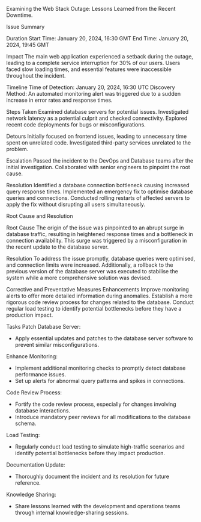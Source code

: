 Examining the Web Stack Outage: Lessons Learned from the Recent Downtime.

Issue Summary

Duration
Start Time: January 20, 2024, 16:30 GMT
End Time: January 20, 2024, 19:45 GMT

Impact
The main web application experienced a setback during the outage, leading to a complete service interruption for 30% of our users. Users faced slow loading times, and essential features were inaccessible throughout the incident.

Timeline
Time of Detection: January 20, 2024, 16:30 UTC
Discovery Method: An automated monitoring alert was triggered due to a sudden increase in error rates and response times.

Steps Taken
Examined database servers for potential issues.
Investigated network latency as a potential culprit and checked connectivity.
Explored recent code deployments for bugs or misconfigurations.

Detours
Initially focused on frontend issues, leading to unnecessary time spent on unrelated code.
Investigated third-party services unrelated to the problem.

Escalation
Passed the incident to the DevOps and Database teams after the initial investigation.
Collaborated with senior engineers to pinpoint the root cause.

Resolution
Identified a database connection bottleneck causing increased query response times.
Implemented an emergency fix to optimise database queries and connections.
Conducted rolling restarts of affected servers to apply the fix without disrupting all users simultaneously.

Root Cause and Resolution

Root Cause
The origin of the issue was pinpointed to an abrupt surge in database traffic, resulting in heightened response times and a bottleneck in connection availability. This surge was triggered by a misconfiguration in the recent update to the database server.

Resolution
To address the issue promptly, database queries were optimised, and connection limits were increased. Additionally, a rollback to the previous version of the database server was executed to stabilise the system while a more comprehensive solution was devised.

Corrective and Preventative Measures
Enhancements
Improve monitoring alerts to offer more detailed information during anomalies.
Establish a more rigorous code review process for changes related to the database.
Conduct regular load testing to identify potential bottlenecks before they have a production impact.

Tasks
Patch Database Server:
- Apply essential updates and patches to the database server software to prevent similar misconfigurations.

Enhance Monitoring:
- Implement additional monitoring checks to promptly detect database performance issues.
- Set up alerts for abnormal query patterns and spikes in connections.

Code Review Process:
- Fortify the code review process, especially for changes involving database interactions.
- Introduce mandatory peer reviews for all modifications to the database schema.

Load Testing:
- Regularly conduct load testing to simulate high-traffic scenarios and identify potential bottlenecks before they impact production.

Documentation Update:
- Thoroughly document the incident and its resolution for future reference.

Knowledge Sharing:
- Share lessons learned with the development and operations teams through internal knowledge-sharing sessions.
